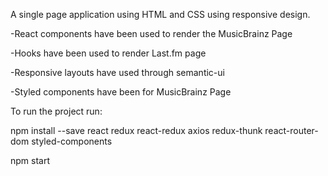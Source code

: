 A single page application using HTML and CSS using responsive design.


-React components have been used to render the MusicBrainz Page

-Hooks have been used to render Last.fm page

-Responsive layouts have used through semantic-ui

-Styled components have been for MusicBrainz Page 

 
To run the project run:

 npm install --save react redux react-redux axios redux-thunk react-router-dom styled-components
 
 npm start  
